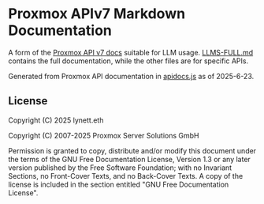# Proxmox APIv7 Markdown Documentation

A form of the [Proxmox API v7 docs](https://pve.proxmox.com/pve-docs/api-viewer) suitable for LLM usage. [LLMS-FULL.md](LLMS-FULL.md) contains the full documentation, while the other files are for specific APIs.

Generated from Proxmox API documentation in [apidocs.js](https://raw.githubusercontent.com/proxmox/pve-docs/master/api-viewer/apidata.js) as of 2025-6-23.

## License

Copyright (C) 2025 lynett.eth

Copyright (C) 2007-2025 Proxmox Server Solutions GmbH

Permission is granted to copy, distribute and/or modify this document under the terms of the GNU Free Documentation License, Version 1.3 or any later version published by the Free Software Foundation; with no Invariant Sections, no Front-Cover Texts, and no Back-Cover Texts. A copy of the license is included in the section entitled "GNU Free Documentation License".
